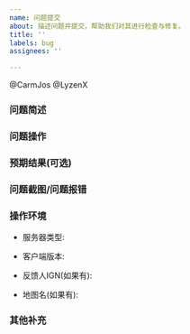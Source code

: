 ```yaml
---
name: 问题提交 
about: 描述问题并提交，帮助我们对其进行检查与修复。 
title: ''
labels: bug 
assignees: ''

---
```


@CarmJos @LyzenX

### **问题简述**
<!--用简短的话语描述一下大概问题。-->

### **问题操作**

<!-- 
描述一下通过哪些操作才发现的问题，如：
1. 打开 '...'
2. 点击了 '....'
3. 出现了报错 '....'
-->

### **预期结果**(可选)
<!--如果问题不发生，应该是什么情况-->

### **问题截图/问题报错**
<!--如果有报错或输出，请提供截图。-->

### **操作环境**
- 服务器类型:
- 客户端版本:

- 反馈人IGN(如果有):
- 地图名(如果有):

### **其他补充**
<!--如有其他补充，可以在这里描述。-->
